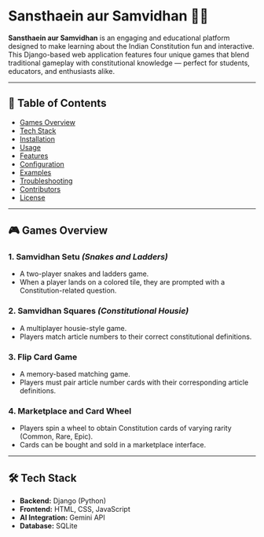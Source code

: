 # Sansthaein aur Samvidhan 🎲📜

**Sansthaein aur Samvidhan** is an engaging and educational platform designed to make learning about the Indian Constitution fun and interactive. This Django-based web application features four unique games that blend traditional gameplay with constitutional knowledge — perfect for students, educators, and enthusiasts alike.

---

## 🧭 Table of Contents

- [Games Overview](#games-overview)
- [Tech Stack](#tech-stack)
- [Installation](#installation)
- [Usage](#usage)
- [Features](#features)
- [Configuration](#configuration)
- [Examples](#examples)
- [Troubleshooting](#troubleshooting)
- [Contributors](#contributors)
- [License](#license)

---

## 🎮 Games Overview

### 1. **Samvidhan Setu** *(Snakes and Ladders)*

- A two-player snakes and ladders game.
- When a player lands on a colored tile, they are prompted with a Constitution-related question.

### 2. **Samvidhan Squares** *(Constitutional Housie)*

- A multiplayer housie-style game.
- Players match article numbers to their correct constitutional definitions.

### 3. **Flip Card Game**

- A memory-based matching game.
- Players must pair article number cards with their corresponding article definitions.

### 4. **Marketplace and Card Wheel**

- Players spin a wheel to obtain Constitution cards of varying rarity (Common, Rare, Epic).
- Cards can be bought and sold in a marketplace interface.

---

## 🛠️ Tech Stack

- **Backend:** Django (Python)
- **Frontend:** HTML, CSS, JavaScript
- **AI Integration:** Gemini API
- **Database:** SQLite
